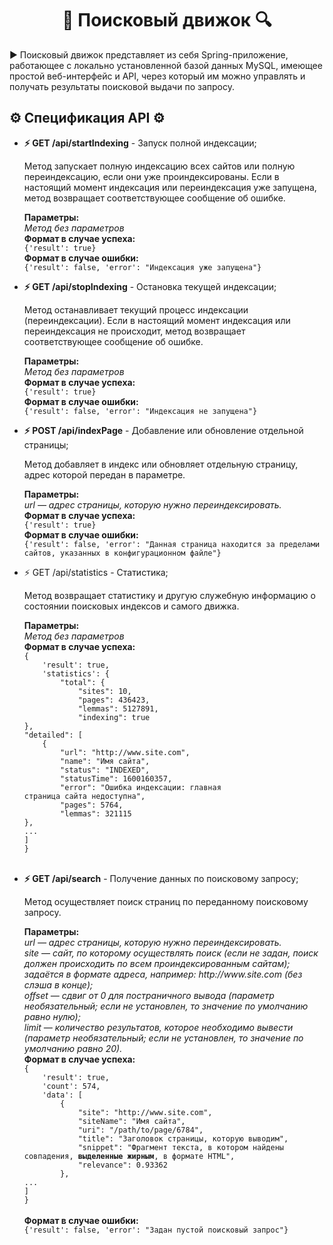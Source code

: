 <!DOCTYPE html>
  <body>
    <h1 align="center">&#128270 Поисковый движок &#128269</h1>
    <p>
     &#9654 Поисковый движок представляет из себя Spring-приложение, работающее с
локально установленной базой данных MySQL, имеющее простой
веб-интерфейс и API, через который им можно управлять и получать
результаты поисковой выдачи по запросу.
    </p>
    <h2>&#9881 Спецификация API &#9881</h2>
    <ul>
      <li><b>&#9889 GET /api/startIndexing</b> - Запуск полной индексации;</li>
      <p>
        Метод запускает полную индексацию всех сайтов или полную переиндексацию, если они уже проиндексированы.
Если в настоящий момент индексация или переиндексация уже запущена, метод возвращает соответствующее сообщение об ошибке.
      </p>
      <p>
        <b>Параметры:</b><br>
        <i>Метод без параметров</i><br>
        <b>Формат в случае успеха:</b><br>
        <code>{'result': true}</code><br>
        <b>Формат в случае ошибки:</b><br>
        <code>{'result': false, 'error': "Индексация уже запущена"}</code>
      </p>
      <li><b>&#9889 GET /api/stopIndexing</b> - Остановка текущей индексации;</li>
      <p>
        Метод останавливает текущий процесс индексации (переиндексации). Если в настоящий момент индексация или переиндексация не происходит, метод возвращает соответствующее сообщение об ошибке.
      </p>
      <p>
        <b>Параметры:</b><br>
        <i>Метод без параметров</i><br>
        <b>Формат в случае успеха:</b><br>
        <code>{'result': true}</code><br>
        <b>Формат в случае ошибки:</b><br>
        <code>{'result': false, 'error': "Индексация не запущена"}</code>
      </p>
      <li><b>&#9889 POST /api/indexPage</b> - Добавление или обновление отдельной страницы;</li>
      <p>
        Метод добавляет в индекс или обновляет отдельную страницу, адрес которой передан в параметре.
      </p>
      <p>
        <b>Параметры:</b><br>
        <i>url — адрес страницы, которую нужно переиндексировать.</i><br>
        <b>Формат в случае успеха:</b><br>
        <code>{'result': true}</code><br>
        <b>Формат в случае ошибки:</b><br>
        <code>{'result': false, 'error': "Данная страница находится за пределами сайтов, указанных в конфигурационном файле"}</code>
      </p>
      <li>&#9889 GET /api/statistics - Статистика;</li>
      <p>
        Метод возвращает статистику и другую служебную информацию о состоянии поисковых индексов и самого движка.
      </p>
       <p>
        <b>Параметры:</b><br>
        <i>Метод без параметров</i><br>
        <b>Формат в случае успеха:</b><br>
        <code>{
	'result': true,
	'statistics': {
		"total": {
			"sites": 10,
			"pages": 436423,
			"lemmas": 5127891,
			"indexing": true
},
"detailed": [
	{
		"url": "http://www.site.com",
		"name": "Имя сайта",
		"status": "INDEXED",
		"statusTime": 1600160357,
		"error": "Ошибка индексации: главная 
страница сайта недоступна",
		"pages": 5764,
		"lemmas": 321115
},
...
]
}
</code><br>
      </p>
      <li><b>&#9889 GET /api/search</b> - Получение данных по поисковому запросу;</li>
      <p>
        Метод осуществляет поиск страниц по переданному поисковому запросу.
      </p>
       <p>
        <b>Параметры:</b><br>
        <i>url — адрес страницы, которую нужно переиндексировать.</i><br>
        <i>site — сайт, по которому осуществлять поиск (если не задан, поиск должен происходить по всем проиндексированным сайтам); задаётся в формате адреса, например: http://www.site.com (без слэша в конце);</i><br>
        <i>offset — сдвиг от 0 для постраничного вывода (параметр необязательный; если не установлен, то значение по умолчанию равно нулю);</i><br>
        <i>limit — количество результатов, которое необходимо вывести (параметр необязательный; если не установлен, то значение по умолчанию равно 20).</i><br>
        <b>Формат в случае успеха:</b><br>
        <code>{
	'result': true,
	'count': 574,
	'data': [
		{
			"site": "http://www.site.com",
			"siteName": "Имя сайта",
			"uri": "/path/to/page/6784",
			"title": "Заголовок страницы, которую выводим",
			"snippet": "Фрагмент текста, в котором найдены совпадения, <b>выделенные жирным</b>, в формате HTML",
			"relevance": 0.93362
		},
...
]
}
</code><br>
        <b>Формат в случае ошибки:</b><br>
        <code>{'result': false, 'error': "Задан пустой поисковый запрос"}</code>
      </p>
    </ul>
  </body>
</html>

